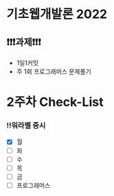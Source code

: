 # 기초웹개발론 2022

## ❗❗❗과제❗❗❗

- 1일1커밋
- 주 1회 프로그래머스 문제풀기

# 2주차 Check-List

### ‼️워라벨 중시

- [x] 월
- [ ] 화
- [ ] 수
- [ ] 목
- [ ] 금
- [ ] 프로그래머스

